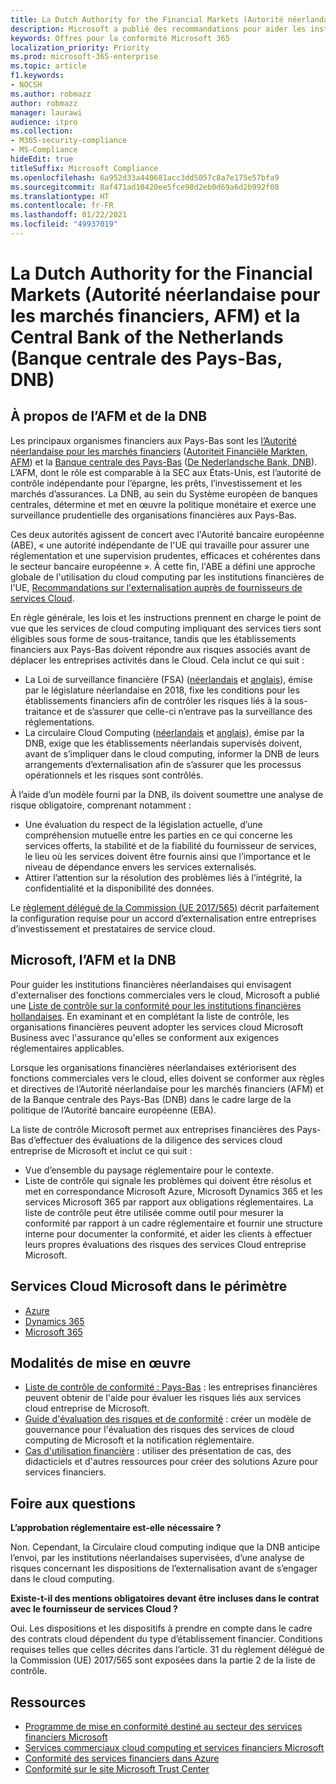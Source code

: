 ```yaml
---
title: La Dutch Authority for the Financial Markets (Autorité néerlandaise pour les marchés financiers, AFM) et la Central Bank of the Netherlands (Banque centrale des Pays-Bas, DNB)
description: Microsoft a publié des recommandations pour aider les institutions financières aux Pays-Bas avec l’adoption de Cloud.
keywords: Offres pour la conformité Microsoft 365
localization_priority: Priority
ms.prod: microsoft-365-enterprise
ms.topic: article
f1.keywords:
- NOCSH
ms.author: robmazz
author: robmazz
manager: laurawi
audience: itpro
ms.collection:
- M365-security-compliance
- MS-Compliance
hideEdit: true
titleSuffix: Microsoft Compliance
ms.openlocfilehash: 6a952d33a440681acc3dd5057c8a7e175e57bfa9
ms.sourcegitcommit: 8af471ad10420ee5fce98d2eb0d69a6d2b992f08
ms.translationtype: HT
ms.contentlocale: fr-FR
ms.lasthandoff: 01/22/2021
ms.locfileid: "49937019"
---
```

# <a name="dutch-authority-for-the-financial-markets-and-the-central-bank-of-the-netherlands"></a>La Dutch Authority for the Financial Markets (Autorité néerlandaise pour les marchés financiers, AFM) et la Central Bank of the Netherlands (Banque centrale des Pays-Bas, DNB)

## <a name="about-the-afm-and-dnb"></a>À propos de l’AFM et de la DNB

Les principaux organismes financiers aux Pays-Bas sont les [l’Autorité néerlandaise pour les marchés financiers](https://afm.nl/en) ([Autoriteit Financiële Markten, AFM](https://afm.nl/)) et la [Banque centrale des Pays-Bas](https://www.dnb.nl/en/home/index.jsp) ([De Nederlandsche Bank, DNB](https://www.dnb.nl/home/)). L’AFM, dont le rôle est comparable à la SEC aux États-Unis, est l’autorité de contrôle indépendante pour l’épargne, les prêts, l’investissement et les marchés d’assurances. La DNB, au sein du Système européen de banques centrales, détermine et met en œuvre la politique monétaire et exerce une surveillance prudentielle des organisations financières aux Pays-Bas.  
  
Ces deux autorités agissent de concert avec l'Autorité bancaire européenne (ABE), « une autorité indépendante de l'UE qui travaille pour assurer une réglementation et une supervision prudentes, efficaces et cohérentes dans le secteur bancaire européenne ». À cette fin, l'ABE a défini une approche globale de l'utilisation du cloud computing par les institutions financières de l'UE, [Recommandations sur l'externalisation auprès de fournisseurs de services Cloud](https://eba.europa.eu/sites/default/documents/files/documents/10180/1848359/c1005743-567e-40fc-a995-d05fb93df5d1/Draft%20Recommendation%20on%20outsourcing%20to%20Cloud%20Service%20%20%28EBA-CP-2017-06%29.pdf ).  
  
En règle générale, les lois et les instructions prennent en charge le point de vue que les services de cloud computing impliquant des services tiers sont éligibles sous forme de sous-traitance, tandis que les établissements financiers aux Pays-Bas doivent répondre aux risques associés avant de déplacer les entreprises activités dans le Cloud. Cela inclut ce qui suit :

- La Loi de surveillance financière (FSA) ([néerlandais](https://wetten.overheid.nl/BWBR0020368/2018-02-09) et [anglais](https://www.toezicht.dnb.nl/en/binaries/51-217291.pdf)), émise par le législature néerlandaise en 2018, fixe les conditions pour les établissements financiers afin de contrôler les risques liés à la sous-traitance et de s’assurer que celle-ci n’entrave pas la surveillance des réglementations.
- La circulaire Cloud Computing ([néerlandais](https://www.toezicht.dnb.nl/binaries/50-224828.pdf) et [anglais](https://www.toezicht.dnb.nl/en/binaries/51-224828.pdf)), émise par la DNB, exige que les établissements néerlandais supervisés doivent, avant de s’impliquer dans le cloud computing, informer la DNB de leurs arrangements d’externalisation afin de s’assurer que les processus opérationnels et les risques sont contrôlés.

À l’aide d’un modèle fourni par la DNB, ils doivent soumettre une analyse de risque obligatoire, comprenant notamment :

- Une évaluation du respect de la législation actuelle, d’une compréhension mutuelle entre les parties en ce qui concerne les services offerts, la stabilité et de la fiabilité du fournisseur de services, le lieu où les services doivent être fournis ainsi que l’importance et le niveau de dépendance envers les services externalisés.
- Attirer l’attention sur la résolution des problèmes liés à l’intégrité, la confidentialité et la disponibilité des données.

Le [règlement délégué de la Commission (UE 2017/565)](https://eur-lex.europa.eu/legal-content/EN/TXT/?uri=CELEX:32017R0565) décrit parfaitement la configuration requise pour un accord d’externalisation entre entreprises d’investissement et prestataires de service cloud.

## <a name="microsoft-and-the-afm-and-dnb"></a>Microsoft, l’AFM et la DNB

Pour guider les institutions financières néerlandaises qui envisagent d'externaliser des fonctions commerciales vers le cloud, Microsoft a publié une [Liste de contrôle sur la conformité pour les institutions financières hollandaises](https://aka.ms/FinServ-Guide-Netherlands). En examinant et en complétant la liste de contrôle, les organisations financières peuvent adopter les services cloud Microsoft Business avec l'assurance qu'elles se conforment aux exigences réglementaires applicables.  
  
Lorsque les organisations financières néerlandaises extériorisent des fonctions commerciales vers le cloud, elles doivent se conformer aux règles et directives de l’Autorité néerlandaise pour les marchés financiers (AFM) et de la Banque centrale des Pays-Bas (DNB) dans le cadre large de la politique de l’Autorité bancaire européenne (EBA).  
  
La liste de contrôle Microsoft permet aux entreprises financières des Pays-Bas d’effectuer des évaluations de la diligence des services cloud entreprise de Microsoft et inclut ce qui suit :

- Vue d’ensemble du paysage réglementaire pour le contexte.
- Liste de contrôle qui signale les problèmes qui doivent être résolus et met en correspondance Microsoft Azure, Microsoft Dynamics 365 et les services Microsoft 365 par rapport aux obligations réglementaires. La liste de contrôle peut être utilisée comme outil pour mesurer la conformité par rapport à un cadre réglementaire et fournir une structure interne pour documenter la conformité, et aider les clients à effectuer leurs propres évaluations des risques des services Cloud entreprise Microsoft.

## <a name="microsoft-in-scope-cloud-services"></a>Services Cloud Microsoft dans le périmètre

- [Azure](https://aka.ms/AzureCompliance)
- [Dynamics 365](https://aka.ms/d365-compliance-list)
- [Microsoft 365](https://aka.ms/o365-compliance-framework)

## <a name="how-to-implement"></a>Modalités de mise en œuvre

- [Liste de contrôle de conformité : Pays-Bas](https://aka.ms/FinServ-Guide-Netherlands) : les entreprises financières peuvent obtenir de l'aide pour évaluer les risques liés aux services cloud entreprise de Microsoft.
- [Guide d'évaluation des risques et de conformité](https://aka.ms/RiskGovernanceGuide) : créer un modèle de gouvernance pour l'évaluation des risques des services de cloud computing de Microsoft et la notification réglementaire.
- [Cas d'utilisation financière](https://docs.microsoft.com/azure/industry/financial/) : utiliser des présentation de cas, des didacticiels et d'autres ressources pour créer des solutions Azure pour services financiers.

## <a name="frequently-asked-questions"></a>Foire aux questions

**L’approbation réglementaire est-elle nécessaire ?**

Non. Cependant, la Circulaire cloud computing indique que la DNB anticipe l’envoi, par les institutions néerlandaises supervisées, d’une analyse de risques concernant les dispositions de l’externalisation avant de s’engager dans le cloud computing.

**Existe-t-il des mentions obligatoires devant être incluses dans le contrat avec le fournisseur de services Cloud ?**

Oui. Les dispositions et les dispositifs à prendre en compte dans le cadre des contrats cloud dépendent du type d’établissement financier. Conditions requises telles que celles décrites dans l’article. 31 du règlement délégué de la Commission (UE) 2017/565 sont exposées dans la partie 2 de la liste de contrôle.

## <a name="resources"></a>Ressources

- [Programme de mise en conformité destiné au secteur des services financiers Microsoft](https://aka.ms/FSCP-Print)
- [Services commerciaux cloud computing et services financiers Microsoft](https://servicetrust.microsoft.com/viewpage/financialservicesoverview)
- [Conformité des services financiers dans Azure](https://azure.microsoft.com/resources/videos/azurecon-2015-financial-services-compliance-in-azure/)
- [Conformité sur le site Microsoft Trust Center](https://www.microsoft.com/trust-center/compliance/compliance-overview)
